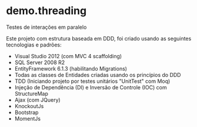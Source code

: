 # demo.threading
Testes de interações em paralelo

Este projeto com estrutura baseada em DDD, foi criado usando as seguintes tecnologias e padrões:
- Visual Studio 2012 (com MVC 4 scaffolding)
- SQL Server 2008 R2
- EntityFramework 6.1.3 (habilitando Migrations)
- Todas as classes de Entidades criadas usando os princípios do DDD
- TDD (Iniciando projeto por testes unitários "UnitTest" com Moq)
- Injeção de Dependência (DI) e Inversão de Controle (IOC) com StructureMap
- Ajax (com JQuery)
- KnockoutJs
- Bootstrap
- MomentJs
